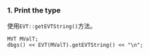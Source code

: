 ### 1. Print the type

使用`EVT::getEVTString()`方法。

```
MVT MValT;
dbgs() << EVT(MValT).getEVTString() << "\n";
```

